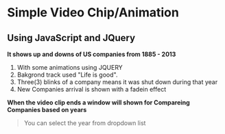 # Simple Video Chip/Animation
## Using JavaScript and JQuery

**It shows up and downs of US companies from 1885 - 2013**

1. With some animations using JQUERY
2. Bakgrond track used "Life is good".
3. Three(3) blinks of a company means it was shut down during that year
4. New Companies arrival is shown with a fadein effect

**When the video clip ends a window will shown for Compareing Companies based on years**

> You can select the year from dropdown list




